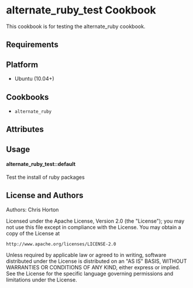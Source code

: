 alternate_ruby_test Cookbook
====================
This cookbook is for testing the alternate_ruby cookbook.

Requirements
------------

## Platform

* Ubuntu (10.04+)

## Cookbooks

* `alternate_ruby`

Attributes
----------

Usage
-----
#### alternate_ruby_test::default
Test the install of ruby packages

License and Authors
-------------------
Authors: Chris Horton

Licensed under the Apache License, Version 2.0 (the "License");
you may not use this file except in compliance with the License.
You may obtain a copy of the License at

    http://www.apache.org/licenses/LICENSE-2.0

Unless required by applicable law or agreed to in writing, software
distributed under the License is distributed on an "AS IS" BASIS,
WITHOUT WARRANTIES OR CONDITIONS OF ANY KIND, either express or implied.
See the License for the specific language governing permissions and
limitations under the License.
